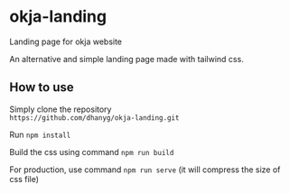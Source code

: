 # okja-landing
Landing page for okja website

An alternative and simple landing page made with tailwind css.  
  
## How to use  
Simply clone the repository  
`https://github.com/dhanyg/okja-landing.git`  
  
Run `npm install`  
  
Build the css using command `npm run build`  
  
For production, use command `npm run serve` (it will compress the size of css file)
